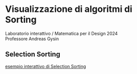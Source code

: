 # Visualizzazione di algoritmi di Sorting
Laboratorio interattivo / Matematica per il Design 2024  
Professore Andreas Gysin  

## Selection Sorting
  
[esempio interattivo di Selection Sorting](https://pollopillow.github.io/Sorting/sort_selection_bubble)

